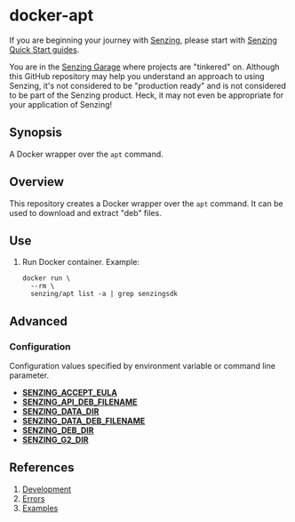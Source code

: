 # docker-apt

If you are beginning your journey with [Senzing],
please start with [Senzing Quick Start guides].

You are in the [Senzing Garage] where projects are "tinkered" on.
Although this GitHub repository may help you understand an approach to using Senzing,
it's not considered to be "production ready" and is not considered to be part of the Senzing product.
Heck, it may not even be appropriate for your application of Senzing!

## Synopsis

A Docker wrapper over the `apt` command.

## Overview

This repository creates a Docker wrapper over the `apt` command.
It can be used to download and extract "deb" files.

## Use

1. Run Docker container.
   Example:

   ```console
   docker run \
     --rm \
     senzing/apt list -a | grep senzingsdk
   ```

## Advanced

### Configuration

Configuration values specified by environment variable or command line parameter.

- **[SENZING_ACCEPT_EULA]**
- **[SENZING_API_DEB_FILENAME]**
- **[SENZING_DATA_DIR]**
- **[SENZING_DATA_DEB_FILENAME]**
- **[SENZING_DEB_DIR]**
- **[SENZING_G2_DIR]**

## References

1. [Development]
1. [Errors]
1. [Examples]

[Development]: docs/development.md
[Errors]: docs/errors.md
[Examples]: docs/examples.md
[Senzing Garage]: https://github.com/senzing-garage
[Senzing Quick Start guides]: https://docs.senzing.com/quickstart/
[SENZING_ACCEPT_EULA]: https://github.com/senzing-garage/knowledge-base/blob/main/lists/environment-variables.md#senzing_accept_eula
[SENZING_API_DEB_FILENAME]: https://github.com/senzing-garage/knowledge-base/blob/main/lists/environment-variables.md#senzing_api_deb_filename
[SENZING_DATA_DEB_FILENAME]: https://github.com/senzing-garage/knowledge-base/blob/main/lists/environment-variables.md#senzing_data_deb_filename
[SENZING_DATA_DIR]: https://github.com/senzing-garage/knowledge-base/blob/main/lists/environment-variables.md#senzing_data_dir
[SENZING_DEB_DIR]: https://github.com/senzing-garage/knowledge-base/blob/main/lists/environment-variables.md#senzing_deb_dir
[SENZING_G2_DIR]: https://github.com/senzing-garage/knowledge-base/blob/main/lists/environment-variables.md#senzing_g2_dir
[Senzing]: https://senzing.com/
